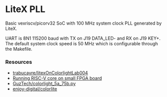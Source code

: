 # LiteX PLL
Basic vexriscv/picorv32 SoC with 100 MHz system clock PLL generated by LiteX.

UART is 8N1 115200 baud with TX on J19 DATA_LED- and RX on J19 KEY+.
The default system clock speed is 50 MHz which is configurable through the Makefile.

### Resources
  - [trabucayre/litexOnColorlightLab004](https://github.com/trabucayre/litexOnColorlightLab004)
  - [Running RISC-V core on small FPGA board](https://blog.pcbxprt.com/index.php/2020/07/19/running-risc-v-core-on-small-fpga-board/)
  - [GuzTech/colorlight_5a_75b.py](https://gist.github.com/GuzTech/6739255f45bdc8394df5db4c7b4a272f)
  - [enjoy-digital/colorlite](https://github.com/enjoy-digital/colorlite/blob/master/colorlite.py)
